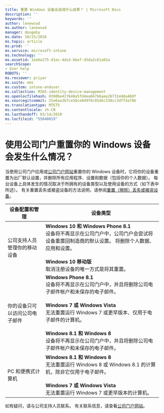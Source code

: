 ```yaml
---
title: 重置 Windows 设备会造成什么结果？ | Microsoft Docs
description: ''
keywords: ''
author: lenewsad
ms.author: lanewsad
manager: dougeby
ms.date: 10/25/2016
ms.topic: article
ms.prod: ''
ms.service: microsoft-intune
ms.technology: ''
ms.assetid: 1ee6e275-d1ec-4da3-bbef-d5da2c61a02a
searchScope:
- User help
ROBOTS: ''
ms.reviewer: priyar
ms.suite: ems
ms.custom: intune-enduser
ms.collection: M365-identity-device-management
ms.openlocfilehash: 0390be417648a5fd4ea667b6aee26731448a460f
ms.sourcegitcommit: 25e6aa3bfce58ce8d9f8c054bc338cc3dff4a78b
ms.translationtype: MTE75
ms.contentlocale: zh-CN
ms.lasthandoff: 03/14/2019
ms.locfileid: "55840019"
---
```

# <a name="what-happens-if-you-reset-your-windows-device-using-the-company-portal"></a>使用公司门户重置你的 Windows 设备会发生什么情况？

当使用公司门户应用或[公司门户网站](reset-erase-your-device-cpwebsite.md)重置你的 Windows 设备时，它将你的设备重置为出厂默认设置，并删除所有应用程序、设置和数据（包括你的个人数据）。 每台设备上具体发生的情况取决于所拥有的设备类型以及使用设备的方式（如下表中所述）。 有关重置丢失或被盗设备的方法说明，请参阅[重置（擦除）丢失或被盗设备](reset-erase-your-device-cpwebsite.md)。

|设备配置和管理|设备类型|
|---------------------------------------|---------------|
|公司支持人员管理你的移动设备|**Windows 10 和 Windows Phone 8.1**</br>设备将不再显示在公司门户中，公司门户会尝试将设备重置回制造商的默认设置。 将删除个人数据、应用和设置。 <br /><br />**Windows 10 移动版**</br>取消注册设备的唯一方式是将其重置。|
|你的设备只可以访问公司电子邮件|**Windows Phone 8.1**<br />设备将不再显示在公司门户中，并且将删除公司电子邮件帐户和未保存的电子邮件。<br /><br />**Windows 7 或 Windows Vista**<br />无法重置运行 Windows 7 或更早版本、仅用于电子邮件的计算机。<br /><br />**Windows 8.1 和 Windows 8**<br />设备将不再显示在公司门户中，并且将删除公司电子邮件帐户和未保存的电子邮件。|
|PC 和便携式计算机|**Windows 8.1 和 Windows 8**<br />无法重置运行 Windows 8 或 Windows 8.1 的计算机，除非它仅用于电子邮件。<br /><br />**Windows 7 或 Windows Vista**<br />无法重置运行 Windows 7 或更早版本的计算机。|

如有疑问，请与公司支持人员联系。 有关联系信息，请查看[公司门户网站](https://go.microsoft.com/fwlink/?linkid=2010980)。
